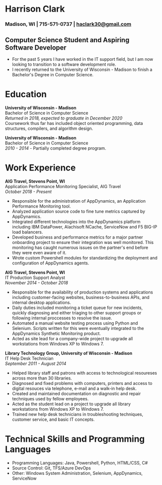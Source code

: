 # Harrison Clark
### Madison, WI | 715-571-0737 | haclark30@gmail.com
## Computer Science Student and Aspiring Software Developer
- For the past 5 years I have worked in the IT support field, but I am now looking to transition to a software development role.
- I recently returned to the University of Wisconsin - Madison to finish a Bachelor's Degree in Computer Science.

# Education
**University of Wisconsin - Madison**  
Bachelor of Science in Computer Science  
*Returned in 2018, expected to graduate in December 2020*  
Coursework thus far has included object oriented programming, data structures, compilers, and algorithm design.

**University of Wisconsin - Madison**  
Bachelor of Science in Computer Science   
*2010 - 2014* - Partially completed degree program.

# Work Experience

**AIG Travel, Stevens Point, WI**  
Application Performance Monitoring Specialist, AIG Travel  
*October 2018 - Present*
- Responsible for the administration of AppDynamics, an Application Performance Monitoring tool.
- Analyzed application source code to fine tune metrics captured by AppDynamics.
- Integrated different technologies into the AppDynamics platform including IBM DataPower, Alachisoft NCache, ServiceNow and F5 BIG-IP load balancers.
- Developed business and performance metrics for a major partner onboarding project to ensure their integration was well monitored. This monitoring has caught numerous issues on the partner's end before they were even aware of it.
- Wrote custom Powershell modules for standardizing the deployment and configuration of AppDynamics agents.

**AIG Travel, Stevens Point, WI**  
IT Production Support Analyst  
*November 2014 - October 2018*

- Responsible for the availability of production systems and applications including customer-facing websites, business-to-business APIs, and internal desktop applications.
- Daily duties included monitoring a ticket queue for new incidents, quickly diagnosing and either triaging to other support groups or following internal proccesses to resolve the issue.
- Automated a manual website testing process using Python and Selenium. Scripts written for this were eventually integrated to the AppDynamics Synthetic Monitoring product.
- Acted as site lead for a company-wide project to upgrade all workstations from Windows XP to Windows 7.

**Library Technology Group, University of Wisconsin - Madison**  
IT Help Desk Technician  
*September 2011 - August 2014*
- Helped library staff and patrons with access to technological resoureses across more than 30 libraries.
- Diagnosed and fixed problems with computers, printers and access to digital resouces via telephone, e-mail and a walk-in help desk.
- Created and maintained documentation on diagnostic and repair techniques used by fellow employees.
- Acted as the student lead on a project to upgrade all library workstations from Windows XP to Windows 7.
- Trained new help desk technicians in troubleshooting techniques, customer service, and basic IT concepts.

# Technical Skills and Programming Languages
- Programming Languages: Java, Powershell, Python, HTML/CSS, C#
- Source Control: Git, TFS/Azure DevOps
- Other: Windows System Administration, Selenium, AppDynamics, ServiceNow

